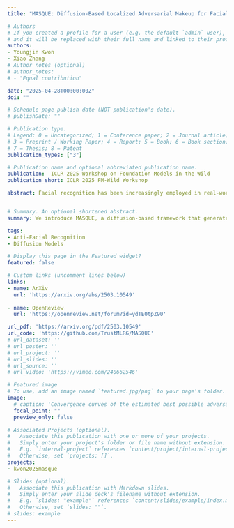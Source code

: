 ```yaml
---
title: "MASQUE: Diffusion-Based Localized Adversarial Makeup for Facial Privacy"

# Authors
# If you created a profile for a user (e.g. the default `admin` user), write the username (folder name) here 
# and it will be replaced with their full name and linked to their profile.
authors:
- Youngjin Kwon
- Xiao Zhang
# Author notes (optional)
# author_notes:
# - "Equal contribution"

date: "2025-04-28T00:00:00Z"
doi: ""

# Schedule page publish date (NOT publication's date).
# publishDate: ""

# Publication type.
# Legend: 0 = Uncategorized; 1 = Conference paper; 2 = Journal article;
# 3 = Preprint / Working Paper; 4 = Report; 5 = Book; 6 = Book section;
# 7 = Thesis; 8 = Patent
publication_types: ["3"]

# Publication name and optional abbreviated publication name.
publication:  ICLR 2025 Workshop on Foundation Models in the Wild
publication_short: ICLR 2025 FM-Wild Workshop

abstract: Facial recognition has been increasingly employed in real-world applications, raising serious privacy concerns over mass surveillance and unauthorized tracking. Existing anti-facial recognition methods perturb face images using generative models to protect privacy but often introduce global artifacts, depend on reference image prompts, or require target identity, compromising both visual quality and anonymity. To address the above limitations, we introduce MASQUE, a diffusion-based framework that generates localized adversarial makeup guided by user-defined text prompts. By leveraging precise null-text inversion, targeted cross-attention fusion with masking, and a novel pairwise adversarial guidance mechanism using images of the same individual, MASQUE achieves robust dodging performance without the need for an external target identity. Extensive evaluations on open-source FR models and commercial APIs show that MASQUE significantly enhances privacy protection over all baselines, achieving average protection success rates of 90% for identification and 87% for verification while preserving high perceptual fidelity.


# Summary. An optional shortened abstract.
summary: We introduce MASQUE, a diffusion-based framework that generates localized adversarial makeup guided by user-defined text prompts.

tags: 
- Anti-Facial Recognition
- Diffusion Models

# Display this page in the Featured widget?
featured: false

# Custom links (uncomment lines below)
links:
- name: ArXiv
  url: 'https://arxiv.org/abs/2503.10549'
  
- name: OpenReview
  url: 'https://openreview.net/forum?id=ydTE0tpZ90'

url_pdf: 'https://arxiv.org/pdf/2503.10549'
url_code: 'https://github.com/TrustMLRG/MASQUE'
# url_dataset: ''
# url_poster: ''
# url_project: ''
# url_slides: ''
# url_source: ''
# url_video: 'https://vimeo.com/240662546'

# Featured image
# To use, add an image named `featured.jpg/png` to your page's folder. 
image:
  # caption: 'Convergence curves of the estimated best possible adversarial risk'
  focal_point: ""
  preview_only: false

# Associated Projects (optional).
#   Associate this publication with one or more of your projects.
#   Simply enter your project's folder or file name without extension.
#   E.g. `internal-project` references `content/project/internal-project/index.md`.
#   Otherwise, set `projects: []`.
projects:
- kwon2025masque

# Slides (optional).
#   Associate this publication with Markdown slides.
#   Simply enter your slide deck's filename without extension.
#   E.g. `slides: "example"` references `content/slides/example/index.md`.
#   Otherwise, set `slides: ""`.
# slides: example
---
```


<!-- {{% callout note %}}
Click the *Cite* button above to demo the feature to enable visitors to import publication metadata into their reference management software.
{{% /callout %}}

{{% callout note %}}
Create your slides in Markdown - click the *Slides* button to check out the example.
{{% /callout %}}

Supplementary notes can be added here, including [code, math, and images](https://wowchemy.com/docs/writing-markdown-latex/). -->
